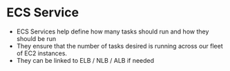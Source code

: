 # ECS Service

* ECS Services help define how many tasks should run and how they should be run
* They ensure that the number of tasks desired is running across our fleet of EC2 instances.
* They can be linked to ELB / NLB / ALB if needed
